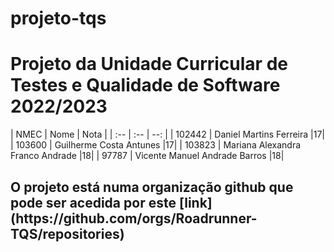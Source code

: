 # projeto-tqs
<h1>Projeto da Unidade Curricular de Testes e Qualidade de Software 2022/2023</h1>
| NMEC | Nome | Nota |
| :-- | :-- | --: |
| 102442 | Daniel Martins Ferreira |17|
| 103600 | Guilherme Costa Antunes |17|
| 103823 | Mariana Alexandra Franco Andrade |18|
| 97787 | Vicente Manuel Andrade Barros |18|
<h2>
O projeto está numa organização github que pode ser acedida por este [link](https://github.com/orgs/Roadrunner-TQS/repositories)
</h2>
